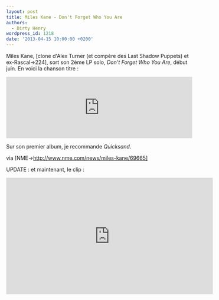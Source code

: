```yaml
---
layout: post
title: Miles Kane - Don't Forget Who You Are
authors:
  - Dirty Henry
wordpress_id: 1218
date: '2013-04-15 10:00:00 +0200'
---
```

Miles Kane, [clone d'Alex Turner (et compère des Last Shadow Puppets) et ex-Rascal->224], sort son 2ème LP solo, *Don't Forget Who You Are*, début juin. En voici la chanson titre :

<iframe width="100%" height="166" scrolling="no" frameborder="no" src="https://w.soundcloud.com/player/?url=http%3A%2F%2Fapi.soundcloud.com%2Ftracks%2F86365124&secret_token=s-X58Gj"></iframe>

Sur son premier album, je recommande *Quicksand*.
    
via [NME->http://www.nme.com/news/miles-kane/69665]

UPDATE : et maintenant, le clip : 

<iframe width="560" height="315" src="http://www.youtube.com/embed/zj5RKp0inTw" frameborder="0" allowfullscreen></iframe>
